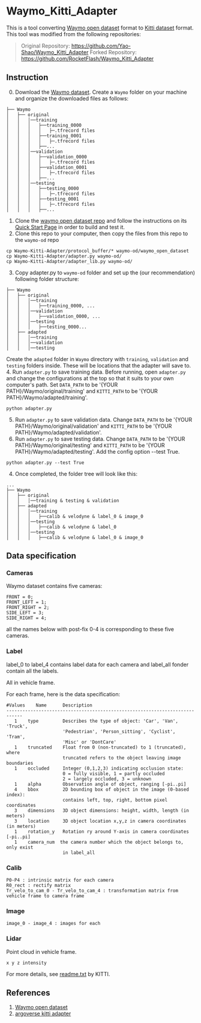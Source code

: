 # Waymo_Kitti_Adapter
This is a tool converting [Waymo open dataset](https://waymo.com/open/) format to [Kitti dataset](http://www.cvlibs.net/datasets/kitti/) format. This tool was modified from the following repositories:
> Original Repository: https://github.com/Yao-Shao/Waymo_Kitti_Adapter
> Forked Repository: https://github.com/RocketFlash/Waymo_Kitti_Adapter
>
## Instruction
0. Download the [Waymo dataset](https://waymo.com/open/). Create a `Waymo` folder on your machine and organize the downloaded files as follows:
```
├── Waymo
│   ├── original
│   │   │──training
│   │   │   ├──training_0000
│   │   │   │   ├─.tfrecord files
│   │   │   ├──training_0001
│   │   │   │   ├─.tfrecord files
│   │   │   ├──...
│   │   │──validation
│   │   │   ├──validation_0000
│   │   │   │   ├─.tfrecord files
│   │   │   ├──validation_0001
│   │   │   │   ├─.tfrecord files
│   │   │   ├──...
│   │   │──testing
│   │   │   ├──testing_0000
│   │   │   │   ├─.tfrecord files
│   │   │   ├──testing_0001
│   │   │   │   ├─.tfrecord files
│   │   │   ├──...
```
1. Clone the [waymo open dataset repo](https://github.com/waymo-research/waymo-open-dataset) and follow the instructions on its [Quick Start Page](https://github.com/waymo-research/waymo-open-dataset/blob/master/docs/quick_start.md) in order to build and test it.
2. Clone this repo to your computer, then copy the files from this repo to the `waymo-od` repo
```
cp Waymo-Kitti-Adapter/protocol_buffer/* waymo-od/waymo_open_dataset
cp Waymo-Kitti-Adapter/adapter.py waymo-od/
cp Waymo-Kitti-Adapter/adapter_lib.py waymo-od/
```

3. Copy adapter.py to `waymo-od` folder and set up the (our recommendation) following folder structure:
```
├── Waymo
│   ├── original
│   │   │──training
│   │   │   ├──training_0000, ...
│   │   │──validation
│   │   │   ├──validation_0000, ...
│   │   │──testing
│   │   │   ├──testing_0000...
│   ├── adapted
│   │   │──training
│   │   │──validation
│   │   │──testing
```
Create the `adapted` folder in `Waymo` directory with `training`, `validation` and `testing` folders inside. These will be locations that the adapter will save to.
4. Run `adapter.py` to save training data. Before running, open `adapter.py` and change the configurations at the top so that it suits to your own computer's path. Set `DATA_PATH` to be '{YOUR PATH}/Waymo/original/training' and `KITTI_PATH` to be '{YOUR PATH}/Waymo/adapted/training'.
```shell
python adapter.py
```
5. Run `adapter.py` to save validation data. Change `DATA_PATH` to be '{YOUR PATH}/Waymo/original/validation' and `KITTI_PATH` to be '{YOUR PATH}/Waymo/adapted/validation'.
6. Run `adapter.py` to save testing data. Change `DATA_PATH` to be '{YOUR PATH}/Waymo/original/testing' and `KITTI_PATH` to be '{YOUR PATH}/Waymo/adapted/testing'. Add the config option --test True.
```shell
python adapter.py --test True
```
4. Once completed, the folder tree will look like this:
```
...
├── Waymo
│   ├── original
│   │   │──training & testing & validation
│   ├── adapted
│   │   │──training
│   │   │   ├──calib & velodyne & label_0 & image_0
│   │   │──testing
│   │   │   ├──calib & velodyne & label_0
│   │   │──testing
│   │   │   ├──calib & velodyne & label_0 & image_0
```

## Data specification

### Cameras

Waymo dataset contains five cameras:

```
FRONT = 0;
FRONT_LEFT = 1;
FRONT_RIGHT = 2;
SIDE_LEFT = 3;
SIDE_RIGHT = 4;
```

all the names below with post-fix 0-4 is corresponding to these five cameras.

### Label

label_0 to label_4 contains label data for each camera and label_all fonder contain all the labels.

All in vehicle frame.

For each frame, here is the data specification:

```
#Values    Name      Description
----------------------------------------------------------------------------
   1    type         Describes the type of object: 'Car', 'Van', 'Truck',
                     'Pedestrian', 'Person_sitting', 'Cyclist', 'Tram',
                     'Misc' or 'DontCare'
   1    truncated    Float from 0 (non-truncated) to 1 (truncated), where
                     truncated refers to the object leaving image boundaries
   1    occluded     Integer (0,1,2,3) indicating occlusion state:
                     0 = fully visible, 1 = partly occluded
                     2 = largely occluded, 3 = unknown
   1    alpha        Observation angle of object, ranging [-pi..pi]
   4    bbox         2D bounding box of object in the image (0-based index):
                     contains left, top, right, bottom pixel coordinates
   3    dimensions   3D object dimensions: height, width, length (in meters)
   3    location     3D object location x,y,z in camera coordinates (in meters)
   1    rotation_y   Rotation ry around Y-axis in camera coordinates [-pi..pi]
   1    camera_num	the camera number which the object belongs to, only exist
                     in label_all
```

### Calib

```
P0-P4 : intrinsic matrix for each camera
R0_rect : rectify matrix
Tr_velo_to_cam_0 - Tr_velo_to_cam_4 : transformation matrix from vehicle frame to camera frame
```

### Image

```
image_0 - image_4 : images for each
```

### Lidar

Point cloud in vehicle frame.

```
x y z intensity
```

For more details, see [readme.txt](https://github.com/Yao-Shao/Waymo_Kitti_Adapter/blob/master/KITTI/readme.txt) by KITTI.

## References

1. [Waymo open dataset](https://github.com/waymo-research/waymo-open-dataset)
2. [argoverse kitti adapter](https://github.com/yzhou377/argoverse-kitti-adapter)
